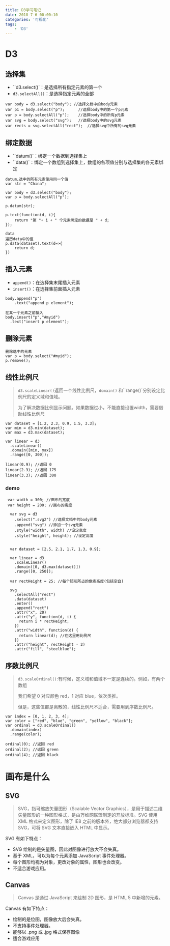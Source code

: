 ```yaml
---
title: D3学习笔记
date: 2018-7-6 00:00:10
categories: '可视化'
tags:
    - 'D3'
---
```

# D3

## **选择集**

- ``d3.select()`：是选择所有指定元素的第一个
- `d3.selectAll()`：是选择指定元素的全部

```
var body = d3.select("body"); //选择文档中的body元素
var p1 = body.select("p");      //选择body中的第一个p元素
var p = body.selectAll("p");    //选择body中的所有p元素
var svg = body.select("svg");   //选择body中的svg元素
var rects = svg.selectAll("rect");  //选择svg中所有的svg元素
```

## 绑定数据

- ``datum()`：绑定一个数据到选择集上
- ``data()`：绑定一个数组到选择集上，数组的各项值分别与选择集的各元素绑定

```
datum,选中的所有元素使用同一个值
var str = "China";

var body = d3.select("body");
var p = body.selectAll("p");

p.datum(str);

p.text(function(d, i){
    return "第 "+ i + " 个元素绑定的数据是 " + d;
});
```

```
data
遍历data中的值
p.data(dataset).text(d=>{
    return d;
})
```



## 插入元素

- `append()`：在选择集末尾插入元素
- `insert()`：在选择集前面插入元素

```
body.append("p")
    .text("append p element");
```

```
在某一个元素之前插入
body.insert("p","#myid")
  .text("insert p element");
```



## 删除元素

```
删除选中的元素
var p = body.select("#myid");
p.remove();
```



## 线性比例尺

> `d3.scaleLinear()`返回一个线性比例尺，`domain()` 和``range()`分别设定比例尺的定义域和值域。
>
> 为了解决数据比例显示问题。如果数据过小，不能直接设置width，需要借助线性比例尺

```
var dataset = [1.2, 2.3, 0.9, 1.5, 3.3];
var min = d3.min(dataset);
var max = d3.max(dataset);

var linear = d3
  .scaleLinear()
  .domain([min, max])
  .range([0, 300]);

linear(0.9); //返回 0
linear(2.3); //返回 175
linear(3.3); //返回 300
```

### demo

```
 var width = 300; //画布的宽度
 var height = 200; //画布的高度

  var svg = d3
    .select(".svg2") //选择文档中的body元素
    .append("svg") //添加一个svg元素
    .style("width", width) //设定宽度
    .style("height", height); //设定高度


  var dataset = [2.5, 2.1, 1.7, 1.3, 0.9];

  var linear = d3
    .scaleLinear()
    .domain([0, d3.max(dataset)])
    .range([0, 250]);

  var rectHeight = 25; //每个矩形所占的像素高度(包括空白)

  svg
    .selectAll("rect")
    .data(dataset)
    .enter()
    .append("rect")
    .attr("x", 20)
    .attr("y", function(d, i) {
      return i * rectHeight;
    })
    .attr("width", function(d) {
      return linear(d); //在这里用比例尺
    })
    .attr("height", rectHeight - 2)
    .attr("fill", "steelblue");
```





## 序数比例尺

> `d3.scaleOrdinal()`:有时候，定义域和值域不一定是连续的。例如，有两个数组
>
> 我们希望 0 对应颜色 red，1 对应 blue，依次类推。
>
> 但是，这些值都是离散的，线性比例尺不适合，需要用到序数比例尺。

```
var index = [0, 1, 2, 3, 4];
var color = ["red", "blue", "green", "yellow", "black"];
var ordinal = d3.scaleOrdinal()
  .domain(index)
  .range(color);
  
ordinal(0); //返回 red
ordinal(2); //返回 green
ordinal(4); //返回 black
```









# 画布是什么

## SVG

> SVG，指可缩放矢量图形（Scalable Vector Graphics），是用于描述二维矢量图形的一种图形格式，是由万维网联盟制定的开放标准。SVG 使用 XML 格式来定义图形，除了 IE8 之前的版本外，绝大部分浏览器都支持 SVG，可将 SVG 文本直接嵌入 HTML 中显示。

SVG 有如下特点：

- SVG 绘制的是矢量图，因此对图像进行放大不会失真。
- 基于 XML，可以为每个元素添加 JavaScript 事件处理器。
- 每个图形均视为对象，更改对象的属性，图形也会改变。
- 不适合游戏应用。



## Canvas 

> Canvas 是通过 JavaScript 来绘制 2D 图形，是 HTML 5 中新增的元素。

Canvas 有如下特点：

- 绘制的是位图，图像放大后会失真。
- 不支持事件处理器。
- 能够以 .png 或 .jpg 格式保存图像
- 适合游戏应用









